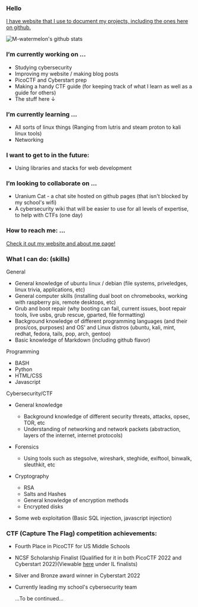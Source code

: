 ### Hello
[I have website that I use to document my projects, including the ones here on github.](https://m-watermelon.github.io/WatermelonBlog/)


![M-watermelon's github stats](https://github-readme-stats.vercel.app/api?username=M-watermelon&show_icons=true&theme=radical)
### I’m currently working on ...

   - Studying cybersecurity
   - Improving my website / making blog posts
   - PicoCTF and Cyberstart prep
   - Making a handy CTF guide (for keeping track of what I learn as well as a guide for others)
   - The stuff here ↓

### I’m currently learning ...
   - All sorts of linux things (Ranging from lutris and steam proton to kali linux tools)
   - Networking

    
### I want to get to in the future:
   - Using libraries and stacks for web development

### I’m looking to collaborate on ...
   - Uranium Cat - a chat site hosted on github pages (that isn't blocked by my school's wifi)
   - A cybersecurity wiki that will be easier to use for all levels of expertise, to help with CTFs (one day)

### How to reach me: ...
  [Check it out my website and about me page! ](https://m-watermelon.github.io/WatermelonBlog/)
    
### What I can do: (skills)

General
   - General knowledge of ubuntu linux / debian (file systems, priveledges, linux trivia, applications, etc)
   - General computer skills (installing dual boot on chromebooks, working with raspberry pis, remote desktops, etc)
   - Grub and boot repair (why booting can fail, current issues, boot repair tools, live usbs, grub rescue, gparted, file formatting)
   - Background knowledge of different programming languages (and their pros/cos, purposes) and OS' and Linux distros (ubuntu, kali, mint, redhat, fedora, tails, pop, arch, gentoo)
   - Basic knowledge of Markdown (including github flavor)
    
Programming
   - BASH 
   - Python
   - HTML/CSS
   - Javascript
    
 Cybersecurity/CTF
   - General knowledge
      - Background knowledge of different security threats, attacks, opsec, TOR, etc 
      - Understanding of networking and network packets (abstraction, layers of the internet, internet protocols)
   - Forensics
       - Using tools such as stegsolve, wireshark, steghide, exiftool, binwalk, sleuthkit, etc
   - Cryptography
       - RSA
       - Salts and Hashes
       - General knowledge of encryption methods
       - Encrypted disks
    
   - Some web exploitation (Basic SQL injection, javascript injection)
 
 ### CTF (Capture The Flag) competition achievements:
 - Fourth Place in PicoCTF for US Middle Schools
 - NCSF Scholarship Finalist (Qualified for it in both PicoCTF 2022 and Cyberstart 2022)(Viewable [here](https://www.nationalcyberscholarship.org/winners-2022) under IL finalists)
 - Silver and Bronze award winner in Cyberstart 2022
 - Currently leading my school's cybersecurity team
 
   ...To be continued...
